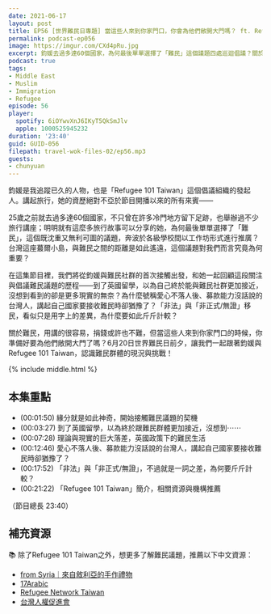 ```yaml
---
date: 2021-06-17
layout: post
title: EP56 [世界難民日專題] 當這些人來到你家門口，你會為他們敞開大門嗎？ ft. Refugee 101 Taiwan 發起人 胡鈞媛
permalink: podcast-ep056
image: https://imgur.com/CXd4pRu.jpg
excerpt: 鈞媛去過多達60個國家，為何最後單單選擇了「難民」這個議題四處巡迴倡議？關於難民，用講的很容易，捐錢或許也不難，但當這些人來到你家門口的時候，你準備好要為他們敞開大門了嗎？6月20日世界難民日前夕，讓我們一起跟著鈞媛與Refugee 101 Taiwan，認識難民群體的現況與挑戰！
podcast: true
tags:
- Middle East
- Muslim
- Immigration
- Refugee
episode: 56
player:
  spotify: 6iOYwvXnJ6IKyT5QkSmJlv
  apple: 1000525945232
duration: '23:40'
guid: GUID-056
filepath: travel-wok-files-02/ep56.mp3
guests:
- chunyuan
---
```


鈞媛是我追蹤已久的人物，也是「Refugee 101 Taiwan」這個倡議組織的發起人。講起旅行，她的資歷絕對不亞於節目開播以來的所有來賓——

25歲之前就去過多達60個國家，不只曾在許多冷門地方留下足跡，也舉辦過不少旅行講座；明明就有這麼多旅行故事可以分享的她，為何最後單單選擇了「難民」，這個既沈重又無利可圖的議題，奔波於各級學校間以工作坊形式進行推廣？台灣這座蕞爾小島，與難民之間的距離是如此遙遠，這個議題對我們而言究竟為何重要？

在這集節目裡，我們將從鈞媛與難民社群的首次接觸出發，和她一起回顧這段關注與倡議難民議題的歷程——到了英國留學，以為自己終於能與難民社群更加接近，沒想到看到的卻是更多現實的無奈？為什麼號稱愛心不落人後、募款能力沒話說的台灣人，講起自己國家要接收難民時卻猶豫了？「非法」與「非正式/無證」移民，看似只是用字上的差異，為什麼要如此斤斤計較？

關於難民，用講的很容易，捐錢或許也不難，但當這些人來到你家門口的時候，你準備好要為他們敞開大門了嗎？6月20日世界難民日前夕，讓我們一起跟著鈞媛與Refugee 101 Taiwan，認識難民群體的現況與挑戰！

{% include middle.html %}

## 本集重點

* (00:01:50) 緣分就是如此神奇，開始接觸難民議題的契機
* (00:03:27) 到了英國留學，以為終於跟難民群體更加接近，沒想到⋯⋯
* (00:07:28) 理論與現實的巨大落差，英國政策下的難民生活
* (00:12:46) 愛心不落人後、募款能力沒話說的台灣人，講起自己國家要接收難民時卻猶豫了？
* (00:17:52) 「非法」與「非正式/無證」，不過就是一詞之差，為何要斤斤計較？
* (00:21:22) 「Refugee 101 Taiwan」簡介，相關資源與機構推薦

（節目總長 23:40）

## 補充資源

📚 除了Refugee 101 Taiwan之外，想更多了解難民議題，推薦以下中文資源：

* [from Syria｜來自敘利亞的手作禮物](https://fromsyriatw.com)
* [17Arabic](https://www.17arabic.net)
* [Refugee Network Taiwan](https://refugeenetworktw.wordpress.com)
* [台灣人權促進會](https://tahr.org.tw)